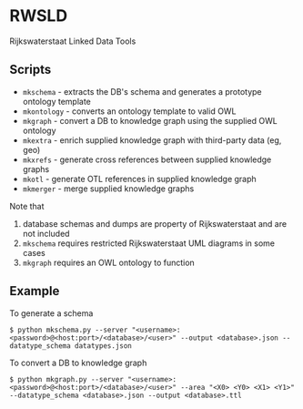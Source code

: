 # RWSLD
Rijkswaterstaat Linked Data Tools

## Scripts

* `mkschema` - extracts the DB's schema and generates a prototype ontology template
* `mkontology` - converts an ontology template to valid OWL
* `mkgraph` - convert a DB to knowledge graph using the supplied OWL ontology
* `mkextra` - enrich supplied knowledge graph with third-party data (eg, geo)
* `mkxrefs` - generate cross references between supplied knowledge graphs
* `mkotl` - generate OTL references in supplied knowledge graph
* `mkmerger` - merge supplied knowledge graphs

Note that 
1. database schemas and dumps are property of Rijkswaterstaat and are not included
2. `mkschema` requires restricted Rijkswaterstaat UML diagrams in some cases
3. `mkgraph` requires an OWL ontology to function 

## Example

To generate a schema

```$ python mkschema.py --server "<username>:<password>@<host:port>/<database>/<user>" --output <database>.json --datatype_schema datatypes.json```

To convert a DB to knowledge graph

```$ python mkgraph.py --server "<username>:<password>@<host:port>/<database>/<user>" --area "<X0> <Y0> <X1> <Y1>" --datatype_schema <database>.json --output <database>.ttl```
